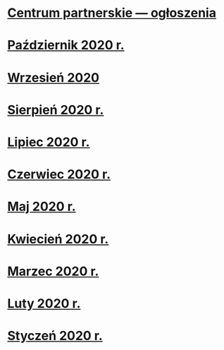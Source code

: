 # [Centrum partnerskie — ogłoszenia](index.md)
# [Październik 2020 r.](2020-october.md)
# [Wrzesień 2020](2020-september.md)
# [Sierpień 2020 r.](2020-august.md)
# [Lipiec 2020 r.](2020-july.md)
# [Czerwiec 2020 r.](2020-june.md)
# [Maj 2020 r.](2020-may.md)
# [Kwiecień 2020 r.](2020-april.md)
# [Marzec 2020 r.](2020-march.md)
# [Luty 2020 r.](2020-february.md)
# [Styczeń 2020 r.](2020-january.md)

